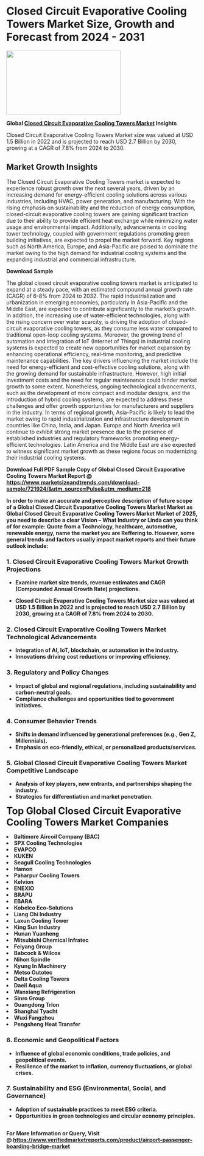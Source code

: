 <H1>Closed Circuit Evaporative Cooling Towers Market Size, Growth and Forecast from 2024 - 2031</H1><img class="aligncenter size-medium wp-image-584254" src="https://thirdeyenews.in/wp-content/uploads/2024/09/Global-Market-Research-300x168.jpeg" alt="" width="300" height="168" /><p><strong>Global&nbsp;<a href="https://www.marketsizeandtrends.com/download-sample/721924/&amp;utm_source=Pulse&amp;utm_medium=218">Closed Circuit Evaporative Cooling Towers Market</a> Insights</strong></p><p>Closed Circuit Evaporative Cooling Towers Market size was valued at USD 1.5 Billion in 2022 and is projected to reach USD 2.7 Billion by 2030, growing at a CAGR of 7.8% from 2024 to 2030.</p><p><h2>Market Growth Insights</h2> <p>The Closed Circuit Evaporative Cooling Towers market is expected to experience robust growth over the next several years, driven by an increasing demand for energy-efficient cooling solutions across various industries, including HVAC, power generation, and manufacturing. With the rising emphasis on sustainability and the reduction of energy consumption, closed-circuit evaporative cooling towers are gaining significant traction due to their ability to provide efficient heat exchange while minimizing water usage and environmental impact. Additionally, advancements in cooling tower technology, coupled with government regulations promoting green building initiatives, are expected to propel the market forward. Key regions such as North America, Europe, and Asia-Pacific are poised to dominate the market owing to the high demand for industrial cooling systems and the expanding industrial and commercial infrastructure.</p> <p><strong>Download Sample</strong></p> <p>The global closed circuit evaporative cooling towers market is anticipated to expand at a steady pace, with an estimated compound annual growth rate (CAGR) of 6-8% from 2024 to 2032. The rapid industrialization and urbanization in emerging economies, particularly in Asia-Pacific and the Middle East, are expected to contribute significantly to the market’s growth. In addition, the increasing use of water-efficient technologies, along with the rising concern over water scarcity, is driving the adoption of closed-circuit evaporative cooling towers, as they consume less water compared to traditional open-loop cooling systems. Moreover, the growing trend of automation and integration of IoT (Internet of Things) in industrial cooling systems is expected to create new opportunities for market expansion by enhancing operational efficiency, real-time monitoring, and predictive maintenance capabilities. The key drivers influencing the market include the need for energy-efficient and cost-effective cooling solutions, along with the growing demand for sustainable infrastructure. However, high initial investment costs and the need for regular maintenance could hinder market growth to some extent. Nonetheless, ongoing technological advancements, such as the development of more compact and modular designs, and the introduction of hybrid cooling systems, are expected to address these challenges and offer growth opportunities for manufacturers and suppliers in the industry. In terms of regional growth, Asia-Pacific is likely to lead the market owing to rapid industrialization and infrastructure development in countries like China, India, and Japan. Europe and North America will continue to exhibit strong market presence due to the presence of established industries and regulatory frameworks promoting energy-efficient technologies. Latin America and the Middle East are also expected to witness significant market growth as these regions focus on modernizing their industrial cooling systems. <p><strong></p><p><span class=""><strong>Download Full PDF Sample Copy of Global Closed Circuit Evaporative Cooling Towers Market Report</strong> @ <a href="https://www.marketsizeandtrends.com/download-sample/721924/&amp;utm_source=Pulse&amp;utm_medium=218" target="_blank">https://www.marketsizeandtrends.com/download-sample/721924/&amp;utm_source=Pulse&amp;utm_medium=218</a></span></p><p>In order to make an accurate and perceptive description of future scope of a Global&nbsp;Closed Circuit Evaporative Cooling Towers Market Market as Global&nbsp;Closed Circuit Evaporative Cooling Towers Market Market of 2025, you need to describe a clear Vision &ndash; What Industry or Linda can you think of for example: Quote from a Technology, healthcare, automotive, renewable energy, name the market you are Reffering to. However, some general trends and factors usually impact market reports and their future outlook include:</p><h3>1.&nbsp;<strong>Closed Circuit Evaporative Cooling Towers Market Growth Projections</strong></h3><ul><li>Examine market size trends, revenue estimates and CAGR (Compounded Annual Growth Rate) projections.</li><li><p>Closed Circuit Evaporative Cooling Towers Market size was valued at USD 1.5 Billion in 2022 and is projected to reach USD 2.7 Billion by 2030, growing at a CAGR of 7.8% from 2024 to 2030.</p></li></ul><h3>2.&nbsp;<strong>Closed Circuit Evaporative Cooling Towers Market Technological Advancements</strong></h3><ul><li>Integration of AI, IoT, blockchain, or automation in the industry.</li><li>Innovations driving cost reductions or improving efficiency.</li></ul><h3>3.&nbsp;<strong>Regulatory and Policy Changes</strong></h3><ul><li>Impact of global and regional regulations, including sustainability and carbon-neutral goals.</li><li>Compliance challenges and opportunities tied to government initiatives.</li></ul><h3>4.&nbsp;<strong>Consumer Behavior Trends</strong></h3><ul><li>Shifts in demand influenced by generational preferences (e.g., Gen Z, Millennials).</li><li>Emphasis on eco-friendly, ethical, or personalized products/services.</li></ul><h3>5.&nbsp;<strong>Global Closed Circuit Evaporative Cooling Towers Market Competitive Landscape</strong></h3><ul><li>Analysis of key players, new entrants, and partnerships shaping the industry.</li><li>Strategies for differentiation and market penetration.</li></ul><p data-pm-slice="1 1 []"><span style="color: inherit; font-family: inherit; font-size: 25px;">Top Global Closed Circuit Evaporative Cooling Towers Market Companies</span></p><div class="" data-test-id=""><p><li>Baltimore Aircoil Company (BAC)</li><li> SPX Cooling Technologies</li><li> EVAPCO</li><li> KUKEN</li><li> Seagull Cooling Technologies</li><li> Hamon</li><li> Paharpur Cooling Towers</li><li> Kelvion</li><li> ENEXIO</li><li> BRAPU</li><li> EBARA</li><li> Kobelco Eco-Solutions</li><li> Liang Chi Industry</li><li> Laxun Cooling Tower</li><li> King Sun Industry</li><li> Hunan Yuanheng</li><li> Mitsubishi Chemical Infratec</li><li> Feiyang Group</li><li> Babcock & Wilcox</li><li> Nihon Spindle</li><li> Kyung In Machinery</li><li> Metso Outotec</li><li> Delta Cooling Towers</li><li> Daeil Aqua</li><li> Wanxiang Refrigeration</li><li> Sinro Group</li><li> Guangdong Trlon</li><li> Shanghai Tyacht</li><li> Wuxi Fangzhou</li><li> Pengsheng Heat Transfer</li></p></div><h3>6.&nbsp;<strong>Economic and Geopolitical Factors</strong></h3><ul><li>Influence of global economic conditions, trade policies, and geopolitical events.</li><li>Resilience of the market to inflation, currency fluctuations, or global crises.</li></ul><h3>7.&nbsp;<strong>Sustainability and ESG (Environmental, Social, and Governance)</strong></h3><ul><li>Adoption of sustainable practices to meet ESG criteria.</li><li>Opportunities in green technologies and circular economy principles.</li></ul><h2><strong style="font-size: 14px;">For More Information or Query, Visit @&nbsp;</strong><a style="background-color: #ffffff; font-size: 14px;" href="https://www.marketsizeandtrends.com/report/closed-circuit-evaporative-cooling-towers-market/" target="_blank">https://www.verifiedmarketreports.com/product/airport-passenger-boarding-bridge-market</a></h2>
